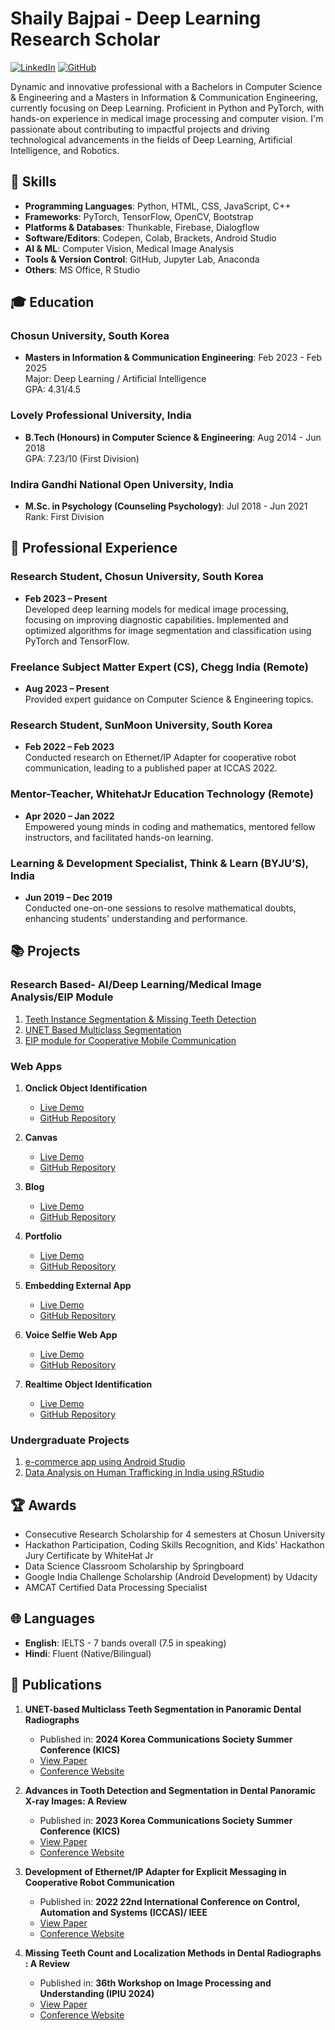 # Shaily Bajpai - Deep Learning Research Scholar

[![LinkedIn](https://img.shields.io/badge/-LinkedIn-blue)](https://www.linkedin.com/in/shaily-bajpai-681157b6/)
[![GitHub](https://img.shields.io/badge/-GitHub-black)](https://github.com/devshaily)

Dynamic and innovative professional with a Bachelors in Computer Science & Engineering and a Masters in Information & Communication Engineering, currently focusing on Deep Learning. Proficient in Python and PyTorch, with hands-on experience in medical image processing and computer vision. I'm passionate about contributing to impactful projects and driving technological advancements in the fields of Deep Learning, Artificial Intelligence, and Robotics.

## 🔧 Skills

- **Programming Languages**: Python, HTML, CSS, JavaScript, C++
- **Frameworks**: PyTorch, TensorFlow, OpenCV, Bootstrap
- **Platforms & Databases**: Thunkable, Firebase, Dialogflow
- **Software/Editors**: Codepen, Colab, Brackets, Android Studio
- **AI & ML**: Computer Vision, Medical Image Analysis
- **Tools & Version Control**: GitHub, Jupyter Lab, Anaconda
- **Others**: MS Office, R Studio

## 🎓 Education

### Chosun University, South Korea
- **Masters in Information & Communication Engineering**: Feb 2023 - Feb 2025  
  Major: Deep Learning / Artificial Intelligence  
  GPA: 4.31/4.5

### Lovely Professional University, India
- **B.Tech (Honours) in Computer Science & Engineering**: Aug 2014 - Jun 2018  
  GPA: 7.23/10 (First Division)

### Indira Gandhi National Open University, India
- **M.Sc. in Psychology (Counseling Psychology)**: Jul 2018 - Jun 2021  
  Rank: First Division

## 💼 Professional Experience

### Research Student, Chosun University, South Korea
- **Feb 2023 – Present**  
  Developed deep learning models for medical image processing, focusing on improving diagnostic capabilities. Implemented and optimized algorithms for image segmentation and classification using PyTorch and TensorFlow.

### Freelance Subject Matter Expert (CS), Chegg India (Remote)
- **Aug 2023 – Present**  
  Provided expert guidance on Computer Science & Engineering topics.

### Research Student, SunMoon University, South Korea
- **Feb 2022 – Feb 2023**  
  Conducted research on Ethernet/IP Adapter for cooperative robot communication, leading to a published paper at ICCAS 2022.

### Mentor-Teacher, WhitehatJr Education Technology (Remote)
- **Apr 2020 – Jan 2022**  
  Empowered young minds in coding and mathematics, mentored fellow instructors, and facilitated hands-on learning.

### Learning & Development Specialist, Think & Learn (BYJU’S), India
- **Jun 2019 – Dec 2019**  
  Conducted one-on-one sessions to resolve mathematical doubts, enhancing students' understanding and performance.

## 📚 Projects

### Research Based- AI/Deep Learning/Medical Image Analysis/EIP Module 

1. [Teeth Instance Segmentation & Missing Teeth Detection](https://github.com/devshaily/TeethInstanceSegmentation-MissingTeethDetection)
2. [UNET Based Multiclass Segmentation](https://github.com/devshaily/UNET_Multiclass_Segmentation)
3. [EIP module for Cooperative Mobile Communication](https://github.com/devshaily/EIP_Module_Development)

### Web Apps
1. **Onclick Object Identification**  
   - [Live Demo](https://devshaily.github.io/ImageIdentificationUsingTeachableMachine/)  
   - [GitHub Repository](https://github.com/devshaily/ImageIdentificationUsingTeachableMachine)

2. **Canvas**  
   - [Live Demo](https://devshaily.github.io/canvas/)  
   - [GitHub Repository](https://github.com/devshaily/canvas)

3. **Blog**  
   - [Live Demo](https://devshaily.github.io/blogexmpl/)  
   - [GitHub Repository](https://github.com/devshaily/blogexmpl)

4. **Portfolio**  
   - [Live Demo](https://devshaily.github.io/stbl/)  
   - [GitHub Repository](https://github.com/devshaily/stbl)

5. **Embedding External App**  
   - [Live Demo](https://devshaily.github.io/c60/)  
   - [GitHub Repository](https://github.com/devshaily/c60)

6. **Voice Selfie Web App**  
   - [Live Demo](https://devshaily.github.io/selfieapp/)  
   - [GitHub Repository](https://github.com/devshaily/selfieapp)

7. **Realtime Object Identification**  
   - [Live Demo](https://devshaily.github.io/ImageIdentificationUsingMobileNet/)  
   - [GitHub Repository](https://github.com/devshaily/ImageIdentificationUsingMobileNet)

### Undergraduate Projects

1. [e-commerce app using Android Studio](https://github.com/devshaily/AndroidStudio_ecommerce)
2. [Data Analysis on Human Trafficking in India using RStudio](https://github.com/devshaily/RstudioDataAnalysis)

## 🏆 Awards

- Consecutive Research Scholarship for 4 semesters at Chosun University
- Hackathon Participation, Coding Skills Recognition, and Kids' Hackathon Jury Certificate by WhiteHat Jr
- Data Science Classroom Scholarship by Springboard
- Google India Challenge Scholarship (Android Development) by Udacity
- AMCAT Certified Data Processing Specialist

## 🌐 Languages

- **English**: IELTS - 7 bands overall (7.5 in speaking)
- **Hindi**: Fluent (Native/Bilingual)

## 📜 Publications

1. **UNET-based Multiclass Teeth Segmentation in Panoramic Dental Radiographs**
   - Published in: **2024 Korea Communications Society Summer Conference (KICS)**
   - [View Paper](https://conf.kics.or.kr/media?key=site/2024s/abs/0383-JGTRG.pdf)
   - [Conference Website](https://conf.kics.or.kr/program)

2. **Advances in Tooth Detection and Segmentation in Dental Panoramic X-ray Images: A Review**
   - Published in: **2023 Korea Communications Society Summer Conference (KICS)**
   - [View Paper](https://shorturl.at/lnaS5)
   - [Conference Website](https://public.thinkonweb.com/sites/e2023s/program)

3. **Development of Ethernet/IP Adapter for Explicit Messaging in Cooperative Robot Communication**
   - Published in: **2022 22nd International Conference on Control, Automation and Systems (ICCAS)/ IEEE**
   - [View Paper](https://ieeexplore.ieee.org/document/10003850)
   - [Conference Website](https://public.thinkonweb.com/sites/e2023s/program)
  
4. **Missing Teeth Count and Localization Methods in Dental Radiographs : A Review**
   - Published in: **36th Workshop on Image Processing and Understanding (IPIU 2024)**
   - [View Paper](https://github.com/devshaily/Publications)
   - [Conference Website](http://www.ipiu.or.kr/?act=info.page&pcode=sub04)




